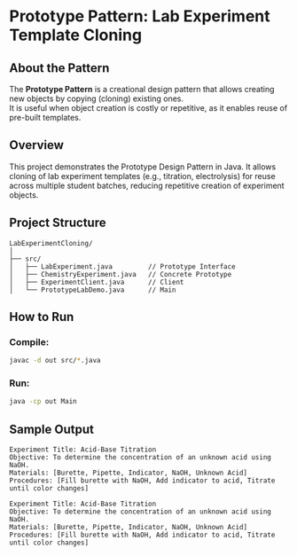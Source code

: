 # Prototype Pattern: Lab Experiment Template Cloning


## About the Pattern
The **Prototype Pattern** is a creational design pattern that allows creating new objects by copying (cloning) existing ones.  
It is useful when object creation is costly or repetitive, as it enables reuse of pre-built templates.

## Overview

This project demonstrates the Prototype Design Pattern in Java.
It allows cloning of lab experiment templates (e.g., titration, electrolysis) for reuse across multiple student batches, reducing repetitive creation of experiment objects.


## Project Structure

```
LabExperimentCloning/
│
├── src/
│   ├── LabExperiment.java         // Prototype Interface
│   ├── ChemistryExperiment.java   // Concrete Prototype
│   ├── ExperimentClient.java      // Client
│   └── PrototypeLabDemo.java      // Main
```



## How to Run

### Compile:

```bash
javac -d out src/*.java
```

### Run:

```bash
java -cp out Main
```


## Sample Output

```
Experiment Title: Acid-Base Titration
Objective: To determine the concentration of an unknown acid using NaOH.
Materials: [Burette, Pipette, Indicator, NaOH, Unknown Acid]
Procedures: [Fill burette with NaOH, Add indicator to acid, Titrate until color changes]

Experiment Title: Acid-Base Titration
Objective: To determine the concentration of an unknown acid using NaOH.
Materials: [Burette, Pipette, Indicator, NaOH, Unknown Acid]
Procedures: [Fill burette with NaOH, Add indicator to acid, Titrate until color changes]
```
